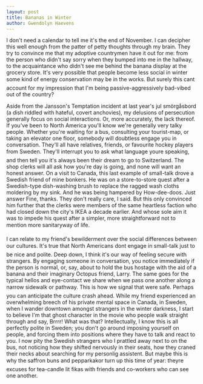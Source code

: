 ```yaml
---
layout: post
title: Bananas in Winter
author: Gwendolyn Haevens
---
```

I don't need a calendar to tell me it's the end of November. I can decipher this well enough from the patter of petty thoughts through my brain. They try to convince me that my adoptive countrymen have it out for me: from the person who didn't say sorry when they bumped into me in the hallway, to the acquaintance who didn't see me behind the banana display at the grocery store. It's very possible that people become less social in winter some kind of energy conservation may be in the works. But surely this cant account for my impression that I'm being passive-aggressively bad-vibed out of the country?

Aside from the Jansson's Temptation incident at last year's jul smörgåsbord (a dish riddled with hateful, covert anchovies), my delusions of persecution generally focus on social interactions. Or, more accurately, the lack thereof. If you've been to North America you'll know we're generally very talky people. Whether you're waiting for a bus, consulting your tourist-map, or taking an elevator one floor, somebody will doubtless engage you in conversation. They'll all have relatives, friends, or favourite hockey players from Sweden. They'll interrupt you to ask what language youre speaking, and then tell you it's always been their dream to go to Switzerland. The shop clerks will all ask how you're day is going, and none will want an honest answer. 
On a visit to Canada, this last example of small-talk drove a Swedish friend of mine bonkers. He was on a store-to-store quest after a Swedish-type dish-washing brush to replace the ragged wash cloths moldering by my sink. And he was being hampered by How-dee-doos. Just answer Fine, thanks. They don't really care, I said. But this only convinced him further that the clerks were members of the same heartless faction who had closed down the city's IKEA a decade earlier. And whose sole aim it was to impede his quest after a simpler, more straightforward not to mention more sanitaryway of life.

I can relate to my friend's bewilderment over the social differences between our cultures. It's true that North Americans dont engage in small-talk just to be nice and polite. Deep down, I think it's our way of feeling secure with strangers. By engaging someone in conversation, you notice immediately if the person is normal, or, say, about to hold the bus hostage with the aid of a banana and their imaginary Octopus friend, Larry. The same goes for the typical hellos and eye-contact we share when we pass one another along a narrow sidewalk or pathway. This is how we signal that were safe.
Perhaps you can anticipate the culture crash ahead. While my friend experienced an overwhelming breech of his private mental space in Canada, in Sweden, when I wander downtown amongst strangers in the winter darkness, I start to believe I'm that ghost character in the movie who people walk straight through and say, Brrrr! What was that? Intellectually, I know this is all perfectly polite in Sweden; you don't go around imposing yourself on people, and forcing them into positions where they have to talk and react to you. I now pity the Swedish strangers who I prattled away next to on the bus, not noticing how they shifted nervously in their seats, how they craned their necks about searching for my personlig assistent. But maybe this is why the saffron buns and pepparkakor turn up this time of year: theyre excuses for tea-candle lit fikas with friends and co-workers who can see one another.
